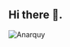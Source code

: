 ## Hi there 👋.
<picture>
 <source media="(prefers-color-scheme: dark)" srcset="https://www.cara-sello.com/images/posts/politica/anarquia-internacional.jpg">
 <source media="(prefers-color-scheme: light)" srcset="https://www.cara-sello.com/images/posts/politica/anarquia-internacional.jpg">
 <img alt="Anarquy" src="https://www.cara-sello.com/images/posts/politica/anarquia-internacional.jpg">
</picture>

<!--
**Kevvv1611/kevvv1611** is a ✨ _special_ ✨ repository because its `README.md` (this file) appears on your GitHub profile.

Here are some ideas to get you started:

- 🔭 I’m currently working on ...
- 🌱 I’m currently learning ...
- 👯 I’m looking to collaborate on ...
- 🤔 I’m looking for help with ...
- 💬 Ask me about ...
- 📫 How to reach me: ...
- 😄 Pronouns: ...
- ⚡ Fun fact: ...
-->
